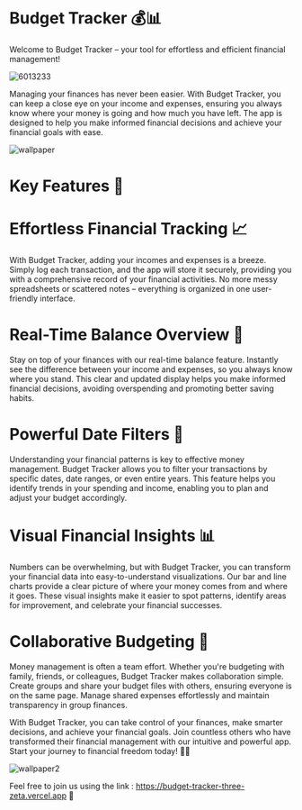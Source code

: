 # Budget Tracker 💰📊
Welcome to Budget Tracker – your tool for effortless and efficient financial management!


![6013233](https://github.com/user-attachments/assets/36a9c9bf-1884-469c-9197-4efaeefbfcf8)

Managing your finances has never been easier. With Budget Tracker, you can keep a close eye on your income and expenses, ensuring you always know where your money is going and how much you have left. The app is designed to help you make informed financial decisions and achieve your financial goals with ease.

![wallpaper](https://github.com/user-attachments/assets/142d71cd-312c-410f-a355-0a60c4f5b3a2)

# Key Features 🚀

# Effortless Financial Tracking 📈
With Budget Tracker, adding your incomes and expenses is a breeze. Simply log each transaction, and the app will store it securely, providing you with a comprehensive record of your financial activities. No more messy spreadsheets or scattered notes – everything is organized in one user-friendly interface.

# Real-Time Balance Overview 💸
Stay on top of your finances with our real-time balance feature. Instantly see the difference between your income and expenses, so you always know where you stand. This clear and updated display helps you make informed financial decisions, avoiding overspending and promoting better saving habits.

# Powerful Date Filters 📅
Understanding your financial patterns is key to effective money management. Budget Tracker allows you to filter your transactions by specific dates, date ranges, or even entire years. This feature helps you identify trends in your spending and income, enabling you to plan and adjust your budget accordingly.

# Visual Financial Insights 📊
Numbers can be overwhelming, but with Budget Tracker, you can transform your financial data into easy-to-understand visualizations. Our bar and line charts provide a clear picture of where your money comes from and where it goes. These visual insights make it easier to spot patterns, identify areas for improvement, and celebrate your financial successes.

# Collaborative Budgeting 🤝
Money management is often a team effort. Whether you're budgeting with family, friends, or colleagues, Budget Tracker makes collaboration simple. Create groups and share your budget files with others, ensuring everyone is on the same page. Manage shared expenses effortlessly and maintain transparency in group finances.

With Budget Tracker, you can take control of your finances, make smarter decisions, and achieve your financial goals. Join countless others who have transformed their financial management with our intuitive and powerful app. Start your journey to financial freedom today! 🚀💼

![wallpaper2](https://github.com/user-attachments/assets/b8b54cc5-ca4e-486f-8195-bb65a8bd7844)


 Feel free to join us using the link : https://budget-tracker-three-zeta.vercel.app  🚀


 
